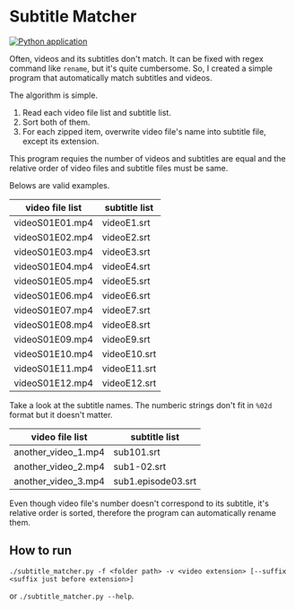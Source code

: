 # Subtitle Matcher

[![Python application](https://github.com/snowphone/Subtitle-Matcher/actions/workflows/python-app.yaml/badge.svg)](https://github.com/snowphone/Subtitle-Matcher/actions/workflows/python-app.yaml)

Often, videos and its subtitles don't match.
It can be fixed with regex command like `rename`, but it's quite cumbersome.
So, I created a simple program that automatically match subtitles and videos.

The algorithm is simple.
1. Read each video file list and subtitle list.
2. Sort both of them.
3. For each zipped item, overwrite video file's name into subtitle file, except
its extension.

This program requies the number of videos and subtitles are equal and the relative
order of video files and subtitle files must be same.

Belows are valid examples.

video file list | subtitle list
----------------|-------------
videoS01E01.mp4 | videoE1.srt
videoS01E02.mp4 | videoE2.srt
videoS01E03.mp4 | videoE3.srt
videoS01E04.mp4 | videoE4.srt
videoS01E05.mp4 | videoE5.srt
videoS01E06.mp4 | videoE6.srt
videoS01E07.mp4 | videoE7.srt
videoS01E08.mp4 | videoE8.srt
videoS01E09.mp4 | videoE9.srt
videoS01E10.mp4 | videoE10.srt
videoS01E11.mp4 | videoE11.srt
videoS01E12.mp4 | videoE12.srt

Take a look at the subtitle names.
The numberic strings don't fit in `%02d` format but it doesn't matter.

video file list | subtitle list
----------------|-------------
another_video_1.mp4 | sub101.srt
another_video_2.mp4 | sub1-02.srt
another_video_3.mp4 | sub1.episode03.srt

Even though video file's number doesn't correspond to its subtitle,
it's relative order is sorted, therefore the program can automatically rename them.


## How to run
```
./subtitle_matcher.py -f <folder path> -v <video extension> [--suffix <suffix just before extension>]
```
or `./subtitle_matcher.py --help`.
